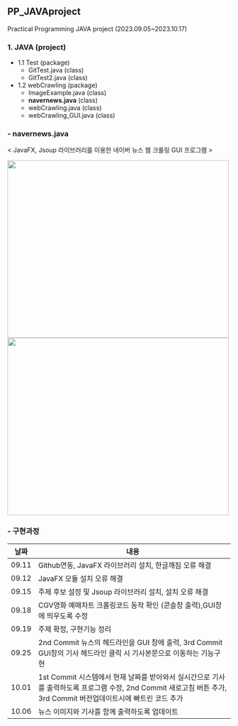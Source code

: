 ## PP_JAVAproject
Practical Programming JAVA project (2023.09.05~2023.10.17)

### 1. JAVA (project)
  - 1.1 Test (package)
    * GitTest.java (class)
    * GitTest2.java (class)
  - 1.2 webCrawling (package)
    * ImageExample.java (class)
    * **navernews.java** (class)
    * webCrawling.java (class)
    * webCrawling_GUI.java (class)

### - navernews.java
< JavaFX, Jsoup 라이브러리를 이용한 네이버 뉴스 웹 크롤링 GUI 프로그램 >

<img src="https://github.com/Essiyeon/PP_JAVAproject/assets/100012844/a37faaf3-0e5f-4018-bba3-d9a2e7564ed4" width="500" height="400"/>
<img src="https://github.com/Essiyeon/PP_JAVAproject/assets/100012844/333196da-03b4-499a-a1b7-f8c596c2864e" width="500" height="400"/>

### - 구현과정

날짜|내용|
---|---|
09.11|Github연동, JavaFX 라이브러리 설치, 한글깨짐 오류 해결|
09.12|JavaFX 모듈 설치 오류 해결|
09.15|주제 후보 설정 및 Jsoup 라이브러리 설치, 설치 오류 해결|
09.18|CGV영화 예매차트 크롤링코드 동작 확인 (콘솔창 출력),GUI창에 띄우도록 수정|
09.19|주제 확정, 구현기능 정리|
09.25|2nd Commit 뉴스의 헤드라인을 GUI 창에 출력, 3rd Commit GUI창의 기사 헤드라인 클릭 시 기사본문으로 이동하는 기능구현|
10.01|1st Commit 시스템에서 현재 날짜를 받아와서 실시간으로 기사를 출력하도록 프로그램 수정, 2nd Commit 새로고침 버튼 추가, 3rd Commit 버전업데이트시에 빠트린 코드 추가|
10.06|뉴스 이미지와 기사를 함께 출력하도록 업데이트|


